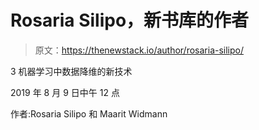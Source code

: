 # Rosaria Silipo，新书库的作者

> 原文：<https://thenewstack.io/author/rosaria-silipo/>

3 机器学习中数据降维的新技术

2019 年 8 月 9 日中午 12 点

作者:Rosaria Silipo 和 Maarit Widmann